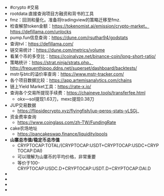 - #crypto #交易
- rootdata:直接查询项目方融资和背书的工具
- fmz：回测和量化。准备将tradingview的策略迁移至fmz.
- 检查解禁token金额：https://tokenomist.ai/emission/crypto-market，https://defillama.com/unlocks
- pump.fun信息查询：https://dune.com/rsuthar94/godstats
- 查询tvl：https://defillama.com/
- 链交易统计：https://dune.com/metrics/volume
- 看某个币的多空比：https://coinalyze.net/binance-coin/long-short-ratio/
- 策略统计：https://strat.ninja/strats.php，http://frequenthippo.ddns.net/superset/dashboard/backtests/
- mstr与btc的溢价率查询：https://www.mstr-tracker.com/
- 各个项目数据比较：https://app.artemisanalytics.com/chains
- 链上Yield Market工具：https://rate-x.io/
- 查询各个交易所提现手续费：https://chaineye.tools/transferfee.html
	- okx—sol提现1.63刀，mexc提现0.38刀
- JUP交易数据
	- https://flipsidecrypto.xyz/flyingfish/jup-perps-stats-yLSGj_
- 资金费率查询
	- https://www.coinglass.com/zh-TW/FundingRate
- cake农场地址
	- https://pancakeswap.finance/liquidity/pools
- **山寨总市值/稳定币总市值**
	- CRYPTOCAP:TOTAL/(CRYPTOCAP:USDT+CRYPTOCAP:USDC+CRYPTOCAP:DAI)
	- 可以理解为山寨币的平均价格，非常重要
	- 等价于100-CRYPTOCAP:USDC.D+CRYPTOCAP:USDT.D+CRYPTOCAP:DAI.D
-
-
-
-